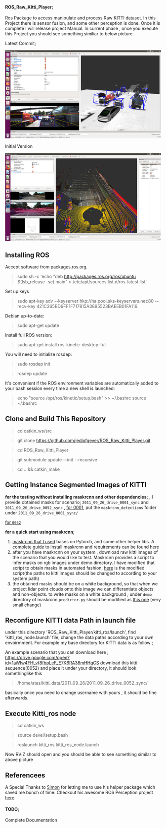 #### ROS_Raw_Kitti_Player;

Ros Package to access  manipulate and process Raw KITTI dataset. In this Project there is sensor fusion, and some other perception is done. Once it is complete I will release project Manual. In current phase , once you execute this Project you should see something similiar to below picture.

Latest Commit; 

![](resources/ros_raw_kitti_2.png)


Initial Version 

![](resources/ros_raw_kitti.png)


## Installing ROS

  Accept software from packages.ros.org. 

 > sudo sh -c 'echo "deb http://packages.ros.org/ros/ubuntu $(lsb_release -sc) main" > /etc/apt/sources.list.d/ros-latest.list'

Set up keys

 > sudo apt-key adv --keyserver hkp://ha.pool.sks-keyservers.net:80 --recv-key 421C365BD9FF1F717815A3895523BAEEB01FA116
 
Debian  up-to-date: 
 > sudo apt-get update

Install full ROS version: 
 > sudo apt-get install ros-kinetic-desktop-full


You will need to initialize rosdep:
 > sudo rosdep init

 > rosdep update
 
It's convenient if the ROS environment variables are automatically added to your bash session every time a new shell is launched: 
 > echo "source /opt/ros/kinetic/setup.bash" >> ~/.bashrc
 > source ~/.bashrc

 ## Clone and Build This Repository

 > cd catkin_ws/src

 > git clone https://github.com/jediofgever/ROS_Raw_Kitti_Player.git

 > cd ROS_Raw_Kitti_Player

 > git submodule update --init --recursive

 > cd .. && catkin_make 
 
 ## Getting Instance Segmented Images of KITTI 
 
 **for the testing without installing maskrcnn and other dependencies;**
 , I provide obtained masks for scenario; `2011_09_26_drive_0001_sync` and `2011_09_26_drive_0052_sync` , [ for 0001](https://drive.google.com/file/d/1f6hxpFloVp8Gwn6qe6GjmKyY15Le5E0j/view), put the `maskrcnn_detections` folder under `2011_09_26_drive_0001_sync/` 
 
 
  [for `0052`](https://drive.google.com/open?id=1aWIw4FHLvf8fbpLeF_E7K6RA38mHHqCS)


**for a quick start using maskrcnn;**
1.  [maskrcnn that I used](https://github.com/facebookresearch/maskrcnn-benchmark)  bases on Pytorch, and some other helper libs. A complete guide to install maskrcnn and requirements can be found [here](https://github.com/facebookresearch/maskrcnn-benchmark/blob/master/INSTALL.md)
2. after you have maskrcnn on your system , download raw kitti images of the scenario that you would like to test. Maskrcnn provides a script to infer masks on rgb images under demo directory. I have modified that script to obtain masks in automated fashion, [here](https://gist.github.com/jediofgever/12bcab2b6389208c6ecab248bdab1c19) is the modified script(the paths to kitti images should be changed to according to your system path)
3. the obtained masks should be on a white background, so that when we project lidar point clouds  onto this image we can differantiate objects and non-objects. to write masks on a white background ; under `demo`   directory of maskrcnn,` predictor.py ` should be modified as [this one](https://gist.github.com/jediofgever/0e0e0db7eb833ecce51405306662c53b) (very small change)

 ## Reconfigure KITTI data Path in launch file 
 

 under this directory 'ROS_Raw_Kitti_Player/kitti_ros/launch',  find 'kitti_ros_node.launch' file,
 change the data paths according to your own envoirmment. For example my base directory for KITTI data is as follow ; 

An example scenario that you can download here ; https://drive.google.com/open?id=1aWIw4FHLvf8fbpLeF_E7K6RA38mHHqCS
download this kitti sequence(0052) and place it under your directory, it should look somethinglike this

 > /home/atas/kitti_data/2011_09_26/2011_09_26_drive_0052_sync/

 basically once you need to change username with yours , it should be fine afterwards.

 ## Execute Kitti_ros node

 > cd catkin_ws

 > source devel/setup.bash 

 > roslaunch kitti_ros kitti_ros_node.launch

 Now RVIZ should open and you should be able to see something similar to above picture


## Referencees


A Special Thanks to [Simon](https://github.com/appinho) for letting me to use his helper package which saved me bunch of time. 
Checkout his awesome ROS Perception project [here](https://github.com/appinho/SARosPerceptionKitti)






 

#### TODO;
Complete Documentation
